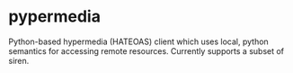 # pypermedia
Python-based hypermedia (HATEOAS) client which uses local, python semantics for accessing remote resources. Currently supports a subset of siren.
